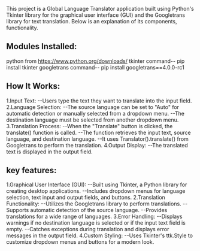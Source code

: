 This project is a Global Language Translator application built using Python's Tkinter library for the graphical user interface (GUI) and the Googletrans library for text translation. Below is an explanation of its components, functionality.

Modules Installed:
---------------------------------------------------------------------------------------------------------
python  from    https://www.python.org/downloads/
tkinter         command-- pip install tkinter
googletrans     command-- pip install googletrans==4.0.0-rc1


How It Works:
---------------------------------------------------------------------------------------------------------
1.Input Text:
            --Users type the text they want to translate into the input field.
2.Language Selection:
            --The source language can be set to "Auto" for automatic detection or manually selected from a dropdown menu.
            --The destination language must be selected from another dropdown menu.
3.Translation Process:
            --When the "Translate" button is clicked, the translate() function is called.
            --The function retrieves the input text, source language, and destination language.
            --It uses Translator().translate() from Googletrans to perform the translation.
4.Output Display:
            --The translated text is displayed in the output field.


key features:
---------------------------------------------------------------------------------------------------------
1.Graphical User Interface (GUI):
            --Built using Tkinter, a Python library for creating desktop applications.
            --Includes dropdown menus for language selection, text input and output fields, and buttons.
2.Translation Functionality:
            --Utilizes the Googletrans library to perform translations.
            --Supports automatic detection of the source language.
            --Provides translations for a wide range of languages.
3.Error Handling:
            --Displays warnings if no destination language is selected or if the input text field is empty.
            --Catches exceptions during translation and displays error messages in the output field.
4.Custom Styling:
            --Uses Tkinter's ttk.Style to customize dropdown menus and buttons for a modern look.
